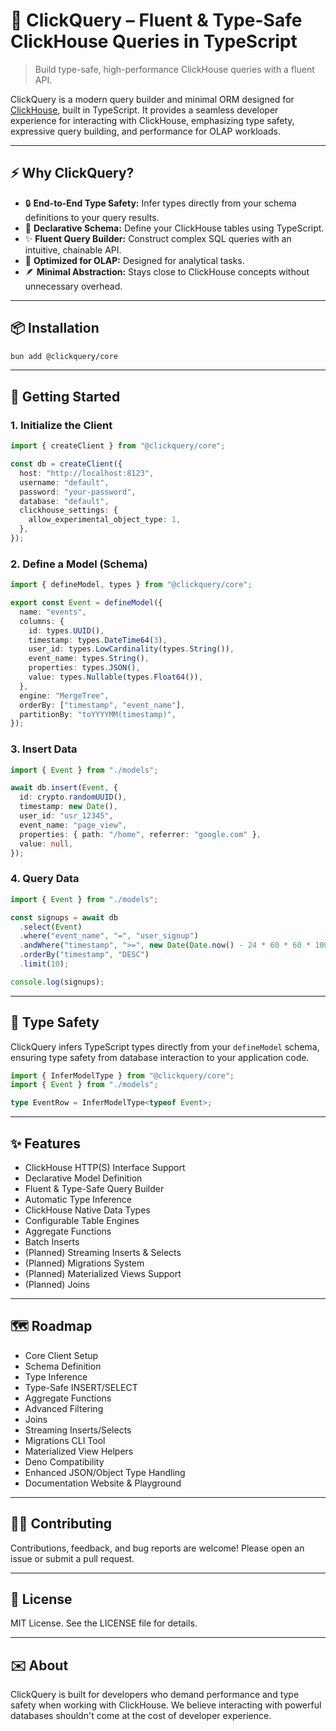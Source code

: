 # 🧠 ClickQuery – Fluent & Type-Safe ClickHouse Queries in TypeScript

> Build type-safe, high-performance ClickHouse queries with a fluent API.

ClickQuery is a modern query builder and minimal ORM designed for [ClickHouse](https://clickhouse.com), built in TypeScript. It provides a seamless developer experience for interacting with ClickHouse, emphasizing type safety, expressive query building, and performance for OLAP workloads.

---

## ⚡️ Why ClickQuery?

- 🔒 **End-to-End Type Safety:** Infer types directly from your schema definitions to your query results.
- 🧱 **Declarative Schema:** Define your ClickHouse tables using TypeScript.
- ✨ **Fluent Query Builder:** Construct complex SQL queries with an intuitive, chainable API.
- 🚀 **Optimized for OLAP:** Designed for analytical tasks.
- 🪶 **Minimal Abstraction:** Stays close to ClickHouse concepts without unnecessary overhead.

---

## 📦 Installation

```bash
bun add @clickquery/core
```

---

## 🚀 Getting Started

### 1. Initialize the Client

```typescript
import { createClient } from "@clickquery/core";

const db = createClient({
  host: "http://localhost:8123",
  username: "default",
  password: "your-password",
  database: "default",
  clickhouse_settings: {
    allow_experimental_object_type: 1,
  },
});
```

### 2. Define a Model (Schema)

```typescript
import { defineModel, types } from "@clickquery/core";

export const Event = defineModel({
  name: "events",
  columns: {
    id: types.UUID(),
    timestamp: types.DateTime64(3),
    user_id: types.LowCardinality(types.String()),
    event_name: types.String(),
    properties: types.JSON(),
    value: types.Nullable(types.Float64()),
  },
  engine: "MergeTree",
  orderBy: ["timestamp", "event_name"],
  partitionBy: "toYYYYMM(timestamp)",
});
```

### 3. Insert Data

```typescript
import { Event } from "./models";

await db.insert(Event, {
  id: crypto.randomUUID(),
  timestamp: new Date(),
  user_id: "usr_12345",
  event_name: "page_view",
  properties: { path: "/home", referrer: "google.com" },
  value: null,
});
```

### 4. Query Data

```typescript
import { Event } from "./models";

const signups = await db
  .select(Event)
  .where("event_name", "=", "user_signup")
  .andWhere("timestamp", ">=", new Date(Date.now() - 24 * 60 * 60 * 1000))
  .orderBy("timestamp", "DESC")
  .limit(10);

console.log(signups);
```

---

## 🧠 Type Safety

ClickQuery infers TypeScript types directly from your `defineModel` schema, ensuring type safety from database interaction to your application code.

```typescript
import { InferModelType } from "@clickquery/core";
import { Event } from "./models";

type EventRow = InferModelType<typeof Event>;
```

---

## ✨ Features

- ClickHouse HTTP(S) Interface Support
- Declarative Model Definition
- Fluent & Type-Safe Query Builder
- Automatic Type Inference
- ClickHouse Native Data Types
- Configurable Table Engines
- Aggregate Functions
- Batch Inserts
- (Planned) Streaming Inserts & Selects
- (Planned) Migrations System
- (Planned) Materialized Views Support
- (Planned) Joins

---

## 🗺 Roadmap

- Core Client Setup
- Schema Definition
- Type Inference
- Type-Safe INSERT/SELECT
- Aggregate Functions
- Advanced Filtering
- Joins
- Streaming Inserts/Selects
- Migrations CLI Tool
- Materialized View Helpers
- Deno Compatibility
- Enhanced JSON/Object Type Handling
- Documentation Website & Playground

---

## 👨‍💻 Contributing

Contributions, feedback, and bug reports are welcome! Please open an issue or submit a pull request.

---

## 📝 License

MIT License. See the LICENSE file for details.

---

## ✉️ About

ClickQuery is built for developers who demand performance and type safety when working with ClickHouse. We believe interacting with powerful databases shouldn't come at the cost of developer experience.